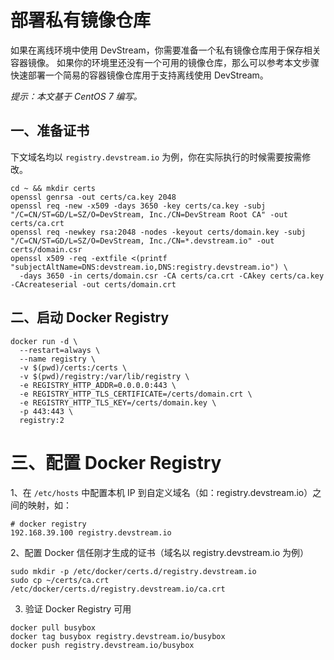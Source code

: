 # 部署私有镜像仓库

如果在离线环境中使用 DevStream，你需要准备一个私有镜像仓库用于保存相关容器镜像。
如果你的环境里还没有一个可用的镜像仓库，那么可以参考本文步骤快速部署一个简易的容器镜像仓库用于支持离线使用 DevStream。

*提示：本文基于 CentOS 7 编写。*

## 一、准备证书

下文域名均以 `registry.devstream.io` 为例，你在实际执行的时候需要按需修改。

```shell
cd ~ && mkdir certs
openssl genrsa -out certs/ca.key 2048
openssl req -new -x509 -days 3650 -key certs/ca.key -subj "/C=CN/ST=GD/L=SZ/O=DevStream, Inc./CN=DevStream Root CA" -out certs/ca.crt
openssl req -newkey rsa:2048 -nodes -keyout certs/domain.key -subj "/C=CN/ST=GD/L=SZ/O=DevStream, Inc./CN=*.devstream.io" -out certs/domain.csr
openssl x509 -req -extfile <(printf "subjectAltName=DNS:devstream.io,DNS:registry.devstream.io") \
  -days 3650 -in certs/domain.csr -CA certs/ca.crt -CAkey certs/ca.key -CAcreateserial -out certs/domain.crt
```

## 二、启动 Docker Registry

```shell
docker run -d \
  --restart=always \
  --name registry \
  -v $(pwd)/certs:/certs \
  -v $(pwd)/registry:/var/lib/registry \
  -e REGISTRY_HTTP_ADDR=0.0.0.0:443 \
  -e REGISTRY_HTTP_TLS_CERTIFICATE=/certs/domain.crt \
  -e REGISTRY_HTTP_TLS_KEY=/certs/domain.key \
  -p 443:443 \
  registry:2
```

# 三、配置 Docker Registry

1、在 `/etc/hosts` 中配置本机 IP 到自定义域名（如：registry.devstream.io）之间的映射，如：

```shell
# docker registry
192.168.39.100 registry.devstream.io
```

2、配置 Docker 信任刚才生成的证书（域名以 registry.devstream.io 为例）

```shell
sudo mkdir -p /etc/docker/certs.d/registry.devstream.io
sudo cp ~/certs/ca.crt /etc/docker/certs.d/registry.devstream.io/ca.crt
```

3. 验证 Docker Registry 可用

```shell
docker pull busybox
docker tag busybox registry.devstream.io/busybox
docker push registry.devstream.io/busybox
```
